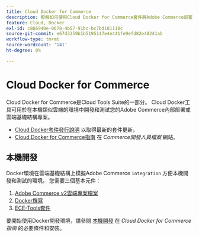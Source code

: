 ```yaml
---
title: Cloud Docker for Commerce
description: 瞭解如何使用Cloud Docker for Commerce套件將Adobe Commerce部署到本機類似雲端的環境。
feature: Cloud, Docker
exl-id: c866940e-0678-4b57-91bc-bc7bd181110c
source-git-commit: e67d3259b1b5195147e4e441fe9efd82e48241ab
workflow-type: tm+mt
source-wordcount: '141'
ht-degree: 0%

---
```


# Cloud Docker for Commerce

Cloud Docker for Commerce是Cloud Tools Suite的一部分。 Cloud Docker工具可用於在本機類似雲端的環境中開發和測試您的Adobe Commerce內部部署或雲端基礎結構專案。

- [Cloud Docker套件發行說明](../release-notes/cloud-docker.md) 以取得最新的套件更新。
- [Cloud Docker for Commerce指南](https://developer.adobe.com/commerce/cloud-tools/docker/) 在 _Commerce開發人員檔案_ 網站。

## 本機開發

Docker環境在雲端基礎結構上模擬Adobe Commerce `integration` 方便本機開發和測試的環境。 您需要三個基本元件：

1. [Adobe Commerce v2雲端專案檔案](../project/file-structure.md)
1. [Docker撰寫](https://www.docker.com/get-started/)
1. [ECE-Tools套件](install-package.md)

要開始使用Docker開發環境，請參閱 [本機開發](https://developer.adobe.com/commerce/cloud-tools/docker/setup/) 在 _Cloud Docker for Commerce指南_ 的必要條件和安裝。
